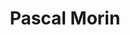 ---
layout: page
title: Pascal Morin
description: professor
img: 
importance: 5
category: coordinator
---